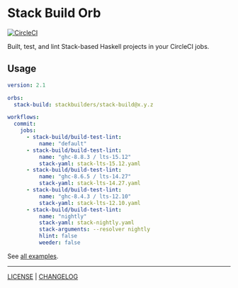 # Stack Build Orb

[![CircleCI](https://dl.circleci.com/status-badge/img/gh/stackbuilders/stack-build-orb/tree/main.svg?style=svg)](https://dl.circleci.com/status-badge/redirect/gh/stackbuilders/stack-build-orb/tree/main)

Built, test, and lint Stack-based Haskell projects in your CircleCI jobs.

## Usage

```yaml
version: 2.1

orbs:
  stack-build: stackbuilders/stack-build@x.y.z

workflows:
  commit:
    jobs:
      - stack-build/build-test-lint:
          name: "default"
      - stack-build/build-test-lint:
          name: "ghc-8.8.3 / lts-15.12"
          stack-yaml: stack-lts-15.12.yaml
      - stack-build/build-test-lint:
          name: "ghc-8.6.5 / lts-14.27"
          stack-yaml: stack-lts-14.27.yaml
      - stack-build/build-test-lint:
          name: "ghc-8.4.3 / lts-12.10"
          stack-yaml: stack-lts-12.10.yaml
      - stack-build/build-test-lint:
          name: "nightly"
          stack-yaml: stack-nightly.yaml
          stack-arguments: --resolver nightly
          hlint: false
          weeder: false
```

See [all examples](./src/examples/).

---

[LICENSE](./LICENSE) | [CHANGELOG](./CHANGELOG.md)
